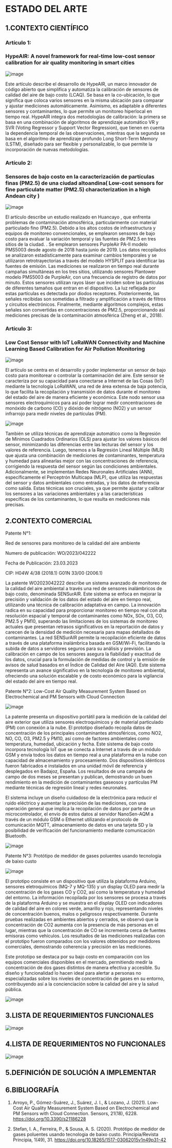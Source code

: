 # ESTADO DEL ARTE

## 1.CONTEXTO CIENTÍFICO

### Artículo 1:

### HypeAIR: A novel framework for real-time low-cost sensor calibration for air quality monitoring in smart cities

![image](https://github.com/BrunoXIII-Gav/FDD_1/blob/main/Archivos_de_FDD/Imagenes/Imagenes_entregable3/1_art%C3%ADculo_imagen_portada.png.png)

Este artículo describe el desarrollo de HypeAIR, un marco innovador de código abierto que simplifica y automatiza la calibración de sensores de calidad del aire de bajo costo (LCAQ). Se basa en la co-ubicación, lo que significa que coloca varios sensores en la misma ubicación para comparar y ajustar mediciones automáticamente. Asimismo, es adaptable a diferentes sensores y contaminantes, lo que permite un monitoreo hiperlocal en tiempo real.
HypeAIR integra dos metodologías de calibración: la primera se basa en una combinación de algoritmos de aprendizaje automático VR y SVR (Voting Regressor y Support Vector Regression), que tienen en cuenta la dependencia temporal de las observaciones, mientras que la segunda se basa en el algoritmo de aprendizaje profundo Long Short-Term Memory (LSTM), diseñado para ser flexible y personalizable, lo que permite la incorporación de nuevas metodologías.


### Artículo 2:

### Sensores de bajo costo en la caracterización de partículas finas (PM2.5) de una ciudad altoandina( Low-cost sensors for fine particulate matter (PM2.5) characterization in a high Andean city ) 
![image](https://github.com/BrunoXIII-Gav/FDD_1/blob/main/Archivos_de_FDD/Imagenes/Imagenes_entregable3/2_art%C3%ADculo_imagen_portada.png.png)

El artículo describe un estudio realizado en Huancayo , que enfrenta problemas de contaminación atmosférica, particularmente con material particulado fino (PM2.5). Debido a los altos costos de infraestructura y equipos de monitoreo convencionales, se emplearon sensores de bajo costo para evaluar la variación temporal y las fuentes de PM2.5 en tres sitios de la ciudad. . Se emplearon sensores PurpleAir PA-II modelo PMS5003 desde agosto de 2018 hasta junio de 2019. Los datos recopilados se analizaron estadísticamente para examinar cambios temporales y se utilizaron retrotrayectorias a través del modelo HYSPLIT para identificar las fuentes de emisión. Las mediciones se realizaron en tiempo real durante campañas simultáneas en los tres sitios, utilizando sensores Plantower modelo PMS5003 de PurpleAir, con una frecuencia de registro de datos por minuto. Estos sensores utilizan rayos láser que inciden sobre las partículas de diferentes tamaños que entran en el dispositivo. La luz reflejada por estas partículas es detectada por diodos receptores. Posteriormente, las señales recibidas son sometidas a filtrado y amplificación a través de filtros y circuitos electrónicos. Finalmente, mediante algoritmos complejos, estas señales son convertidas en concentraciones de PM2.5, proporcionando así mediciones precisas de la contaminación atmosférica (Zheng et al., 2018).

### Artículo 3:

### Low Cost Sensor with IoT LoRaWAN Connectivity and Machine Learning Based Calibration for Air Pollution Monitoring

![image](https://github.com/BrunoXIII-Gav/FDD_1/blob/main/Archivos_de_FDD/Imagenes/Imagenes_entregable3/3_articulo_imagen_portada.png)

El artículo se centra en el desarrollo y poder implementar un sensor de bajo costo para monitorear o controlar la contaminación del aire. Este sensor se caracteriza por su capacidad para conectarse a Internet de las Cosas (IoT) mediante la tecnología LoRaWAN, una red de área extensa de baja potencia, lo que facilita la recopilación y transmisión de datos durante el monitoreo del estado del aire de manera eficiente y económica. Este nodo sensor usa sensores electroquímicos para así poder lograr medir concentraciones de monóxido de carbono (CO) y dióxido de nitrógeno (NO2) y un sensor infrarrojo para medir niveles de partículas (PM).

![image](https://github.com/BrunoXIII-Gav/FDD_1/blob/main/Archivos_de_FDD/Imagenes/Imagenes_entregable3/imagen2_articulo3.png)

También se utiliza técnicas de aprendizaje automático como la Regresión de Mínimos Cuadrados Ordinarios (OLS) para ajustar los valores básicos del sensor, minimizando las diferencias entre las lecturas del sensor y los valores de referencia. Luego, tenemos a la Regresión Lineal Múltiple (MLR) que ajusta una combinación de mediciones de contaminantes, temperatura y humedad para alinearlas mejor con las concentraciones de referencia, corrigiendo la respuesta del sensor según las condiciones ambientales. Adicionalmente, se implementan Redes Neuronales Artificiales (ANN), específicamente el Perceptrón Multicapa (MLP), que utiliza las respuestas del sensor y datos ambientales como entradas, y los datos de referencia como salida. 
Estas técnicas son cruciales, ya que permite ajustar y calibrar los sensores a las variaciones ambientales y a las características específicas de los contaminantes, lo que resulta en mediciones más precisas.




## 2.CONTEXTO COMERCIAL

Patente N°1:

Red de sensores para monitoreo de la calidad del aire ambiente 

Numero de publicación: WO/2023/042222

Fecha de Publicación: 23.03.2023

CIP: H04W 4/38 (2018.1) G01N 33/00 (2006.1)

La patente WO2023042222 describe un sistema avanzado de monitoreo de la calidad del aire ambiental a través una red de sensores inalámbricos de bajo costo, denominada SENSurAIR. Este sistema se enfoca en mejorar la precisión y validación de los datos del estado del aire en tiempo real, utilizando una técnica de calibración adaptativa en campo. La innovación radica en su capacidad para proporcionar monitoreo en tiempo real con alta resolución espacial y temporal de contaminantes como NOx, SOx, O3, CO, PM2.5 y PM10, superando las limitaciones de los sistemas de monitoreo actuales que presentan retrasos significativos en la reportación de datos y carecen de la densidad de medición necesaria para mapas detallados de contaminantes. La red SENSurAIR permite la recopilación eficiente de datos a través de una plataforma inalámbrica basada en GSM/Wi-Fi, facilitando la subida de datos a servidores seguros para su análisis y previsión. La calibración en campo de los sensores asegura la fiabilidad y exactitud de los datos, crucial para la formulación de medidas de control y la emisión de avisos de salud basados en el Índice de Calidad del Aire (AQI). Este sistema representa un avance significativo en la tecnología de monitoreo ambiental, ofreciendo una solución escalable y de costo económico para la vigilancia del estado del aire en tiempo real.


Patente N°2: 
Low-Cost Air Quality Measurement System Based on Electrochemical and PM Sensors with Cloud Connection

![image](https://github.com/BrunoXIII-Gav/FDD_1/blob/main/Archivos_de_FDD/Imagenes/Imagenes_entregable3/Captura%20de%20pantalla%202024-04-16%20212902.png)

La patente presenta un dispositivo portátil para la medición de la calidad del aire exterior que utiliza sensores electroquímicos y de material particulado (PM) con conexión a la nube. El prototipo diseñado recopila datos de concentración de los principales contaminantes atmosféricos, como NO2, NO, CO, O3, PM2.5 y PM10, así como de factores ambientales como temperatura, humedad, ubicación y fecha. Este sistema de bajo costo incorpora tecnología IoT que se conecta a Internet a través de un módulo GSM y envía todos los datos en tiempo real a una plataforma en la nube con capacidad de almacenamiento y procesamiento. Dos dispositivos idénticos fueron fabricados e instalados en una unidad móvil de referencia y desplegados en Badajoz, España. Los resultados de una campaña de campo de dos meses se presentan y publican, demostrando un buen rendimiento en la medición de contaminantes gaseosos y partículas PM mediante técnicas de regresión lineal y redes neuronales. 

El sistema incluye un diseño cuidadoso de la electrónica para reducir el ruido eléctrico y aumentar la precisión de las mediciones, con una operación general que implica la recopilación de datos por parte de un microcontrolador, el envío de estos datos al servidor NanoSen-AQM a través de un módulo GSM o Ethernet utilizando el protocolo de comunicación MQTT, almacenamiento de datos en una tarjeta SD y la posibilidad de verificación del funcionamiento mediante comunicación Bluetooth.

![image](https://github.com/BrunoXIII-Gav/FDD_1/blob/main/Archivos_de_FDD/Imagenes/Imagenes_entregable3/imagen_2024-04-16_215220941.png)

Patente N°3: 
Protótipo de medidor de gases poluentes usando tecnologia de baixo custo

![image](https://github.com/BrunoXIII-Gav/FDD_1/blob/main/Archivos_de_FDD/Imagenes/Imagenes_entregable3/Captura%20de%20pantalla%202024-04-16%20215327.png)

El prototipo consiste en un dispositivo que utiliza la plataforma Arduino, sensores eletroquímicos (MQ-7 y MQ-135) y un display OLED para medir la concentración de los gases CO y CO2, así como la temperatura y humedad del entorno. La información recopilada por los sensores se procesa a través de la plataforma Arduino y se muestra en el display OLED con indicadores de calidad del aire en colores verde, amarillo y rojo, representando niveles de concentración buenos, malos o peligrosos respectivamente.
Durante pruebas realizadas en ambientes abiertos y cerrados, se observó que la concentración de CO2 aumenta con la presencia de más personas en el lugar, mientras que la concentración de CO se incrementa cerca de fuentes emisoras como vehículos. Los resultados de las mediciones realizadas con el prototipo fueron comparados con los valores obtenidos por medidores comerciales, demostrando coherencia y precisión en las mediciones.

Este prototipo se destaca por su bajo costo en comparación con los equipos comerciales disponibles en el mercado, permitiendo medir la concentración de dos gases distintos de manera efectiva y accesible. Su diseño y funcionalidad lo hacen ideal para alertar a personas no especializadas sobre los niveles de concentración de gases en su entorno, contribuyendo así a la concienciación sobre la calidad del aire y la salud pública.

![image](https://github.com/BrunoXIII-Gav/FDD_1/blob/main/Archivos_de_FDD/Imagenes/Imagenes_entregable3/imagen_2024-04-16_215415869.png)


## 3.LISTA DE REQUERIMIENTOS FUNCIONALES 

![image](https://github.com/BrunoXIII-Gav/FDD_1/blob/main/Archivos_de_FDD/Imagenes/Imagenes_entregable3/FUNCIONALES.png)


## 4.LISTA DE REQUERIMIENTOS NO FUNCIONALES
![image](https://github.com/BrunoXIII-Gav/FDD_1/blob/main/Archivos_de_FDD/Imagenes/Imagenes_entregable3/2.png)

## 5.DEFINICIÓN DE SOLUCIÓN A IMPLEMENTAR


## 6.BIBLIOGRAFÍA

1. Arroyo, P., Gómez-Suárez, J., Suárez, J. I., & Lozano, J. (2021). Low-Cost Air Quality Measurement System Based on Electrochemical and PM Sensors with Cloud Connection. Sensors, 21(18), 6228. https://doi.org/10.3390/s21186228

2. Stefan, I. A., Ferreira, P., & Sousa, A. S. (2020). Protótipo de medidor de gases poluentes usando tecnologia de baixo custo. Principia/Revista Principia, 1(49), 31. https://doi.org/10.18265/1517-03062015v1n49p31-42
